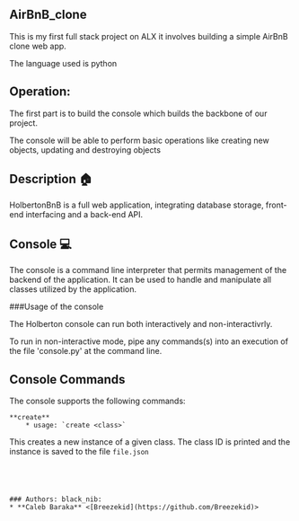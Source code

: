 ## AirBnB_clone

This is my first full stack project on ALX it involves building a simple AirBnB clone web app.

The language used is python

## Operation: 

The first part is to build the console which builds the backbone of our project.

The console will be able to perform basic operations like creating new objects, updating and destroying objects

## Description :house:

HolbertonBnB is a full web application, integrating database storage, front-end interfacing and a back-end API.

## Console :computer:
The console is a command line interpreter that permits management of the backend of the application. 
It can be used to handle and manipulate all classes utilized by the application.

###Usage of the console

The Holberton console can run both interactively and non-interactivrly.

To run in non-interactive mode, pipe any commands(s) into an execution of the file 'console.py' at the command line.


## Console Commands

The console supports the following commands:

    **create**
        * usage: `create <class>`

This creates a new instance of a given class. The class ID is printed and the instance is saved to the file `file.json`

```




### Authors: black_nib:
* **Caleb Baraka** <[Breezekid](https://github.com/Breezekid)>
